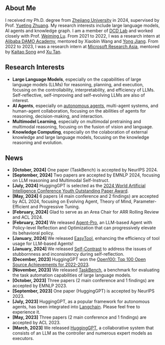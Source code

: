 ## About Me


I received my Ph.D. degree from [Zhejiang University](https://www.zju.edu.cn/english/) in 2024, supervised by Prof. [Yueting Zhuang](https://person.zju.edu.cn/yzhuang). My research interests include large language models, AI agents and knowledge graph. I am a member of [DCD Lab](#) and worked closely with Prof. [Weiming Lu](https://scholar.google.com/citations?user=H42slBQAAAAJ&hl=en).
From 2021 to 2022, I was a research intern at [Alibaba DAMO Academy](https://damo.alibaba.com/), mentored by Xiaobin Wang and [Yong Jiang](https://jiangyong.site/). 
From 2022 to 2023, I was a research intern at [Microsoft Research Asia](https://www.msra.cn), mentored by [Kaitao Song](https://scholar.google.com/citations?user=LLk9dR8AAAAJ) and [Xu Tan](https://tan-xu.github.io/).

<!-- and Prof. [Jian Shao](https://person.zju.edu.cn/jshao) -->

<!-- [![](https://img.shields.io/badge/dynamic/json?label=CITATIONS&query=citationCount&url=https://api.semanticscholar.org/graph/v1/author/1471660296?fields=citationCount)](https://www.semanticscholar.org/author/Yongliang-Shen/1471660296)
[![](https://img.shields.io/badge/dynamic/json?label=PUBLICATIONS&query=paperCount&url=https://api.semanticscholar.org/graph/v1/author/1471660296?fields=paperCount)](https://www.semanticscholar.org/author/Yongliang-Shen/1471660296) -->

## Research Interests

- **Large Language Models**, especially on the capabilities of large language models (LLMs) for reasoning, planning, and execution, focusing on the controllability, interpretability, and efficiency of LLMs. Self-reflective, self-improving and self-evolving LLMs are also of interest.
- **AI Agents**, especially on [autonomous agents]((https://lilianweng.github.io/posts/2023-06-23-agent/)), multi-agent systems, and human-agent collaboration, focusing on the abilities of agents for reasoning, decision-making, and interaction.
- **Multimodel Learning**, especially on multimodal pretraining and multimodal reasoning, focusing on the fusion of vision and language.
- **Knowledge Computing**, especially on the colaboration of external knowledge and large language models, focusing on the knowledge reasoning and evolution.

## News

- **[October, 2024]** One paper (TaskBench) is accepted by NeurIPS 2024.
- **[September, 2024]** Two papers are accepted by EMNLP 2024, focusing on LLM reasoning and Multimodal Self-Instruct.
- **[July, 2024]** HuggingGPT is selected as the [2024 World Artificial Intelligence Conference Youth Outstanding Paper Award](https://sheitc.sh.gov.cn/zxxx/20240618/23f50b2ba3d0422daf775915f43dfa61.html).
- **[May, 2024]** 6 papers (4 main conference and 2 findings) are accepted by ACL 2024, focusing on Evolving Agent, Theory of Mind, Parameter-Efficient and Progressive Tuning.
- **[February, 2024]** Glad to serve as an Area Chair for ARR Rolling Review and ACL 2024.
- **[February, 2024]** We released [Agent-Pro](https://arxiv.org/abs/2402.17574), an LLM-based Agent with Policy-level Reflection and Optimization that can progressively elevate its behavioral policy.
- **[January, 2024]** We released [EasyTool](https://arxiv.org/abs/2401.06201), enhancing the efficiency of tool usage for LLM-based Agents!
- **[January, 2024]** We released [Self-Contrast](https://arxiv.org/abs/2401.02009) to address the issues of stubbornness and inconsistency during self-reflection.
- **[December, 2023]** HuggingGPT won the [Open100: Top 100 Open Source Achievements for 2022-2023](https://www.benchcouncil.org/evaluation/opencs/annual.html).
- **[November, 2023]** We released [TaskBench](https://github.com/microsoft/JARVIS/tree/main/taskbench), a benchmark for evaluating the task automation capabilities of large language models.
- **[October, 2023]** Three papers (2 main conference and 1 findings) are accepted by EMNLP 2023.
- **[September, 2023]** One paper (HuggingGPT) is accepted by NeurIPS 2023.
- **[July, 2023]** HuggingGPT, as a popular framework for autonomous agents, has been integrated into [Langchain](https://github.com/langchain-ai/langchain/tree/da395f3182da57fa2a2f26d656b71f99f4a04481/libs/experimental/langchain_experimental/autonomous_agents/hugginggpt). Please feel free to experience it.
- **[May, 2023]** Three papers (2 main conference and 1 findings) are accepted by ACL 2023.
- **[March, 2023]** We released [HuggingGPT](https://github.com/microsoft/JARVIS), a collaborative system that consists of an LLM as the controller and numerous expert models as executors.